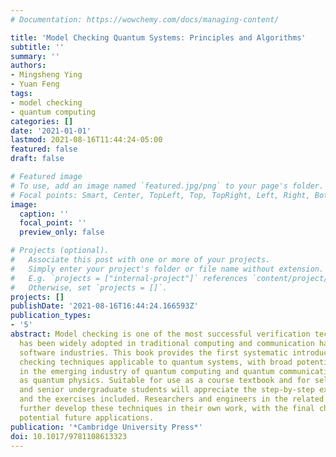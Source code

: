 ```yaml
---
# Documentation: https://wowchemy.com/docs/managing-content/

title: 'Model Checking Quantum Systems: Principles and Algorithms'
subtitle: ''
summary: ''
authors:
- Mingsheng Ying
- Yuan Feng
tags:
- model checking
- quantum computing
categories: []
date: '2021-01-01'
lastmod: 2021-08-16T11:44:24-05:00
featured: false
draft: false

# Featured image
# To use, add an image named `featured.jpg/png` to your page's folder.
# Focal points: Smart, Center, TopLeft, Top, TopRight, Left, Right, BottomLeft, Bottom, BottomRight.
image:
  caption: ''
  focal_point: ''
  preview_only: false

# Projects (optional).
#   Associate this post with one or more of your projects.
#   Simply enter your project's folder or file name without extension.
#   E.g. `projects = ["internal-project"]` references `content/project/deep-learning/index.md`.
#   Otherwise, set `projects = []`.
projects: []
publishDate: '2021-08-16T16:44:24.166593Z'
publication_types:
- '5'
abstract: Model checking is one of the most successful verification techniques and
  has been widely adopted in traditional computing and communication hardware and
  software industries. This book provides the first systematic introduction to model
  checking techniques applicable to quantum systems, with broad potential applications
  in the emerging industry of quantum computing and quantum communication as well
  as quantum physics. Suitable for use as a course textbook and for self-study, graduate
  and senior undergraduate students will appreciate the step-by-step explanations
  and the exercises included. Researchers and engineers in the related fields can
  further develop these techniques in their own work, with the final chapter outlining
  potential future applications.
publication: '*Cambridge University Press*'
doi: 10.1017/9781108613323
---
```

